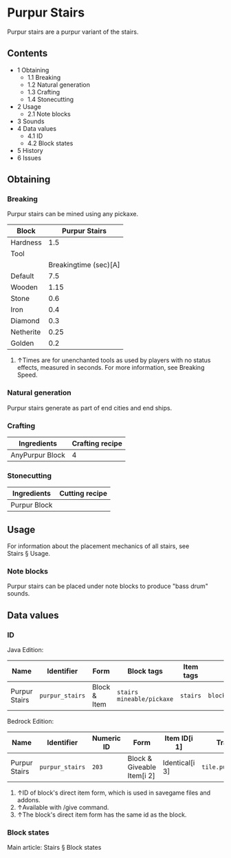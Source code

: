 # Purpur Stairs
Purpur stairs are a purpur variant of the stairs.

## Contents
- 1 Obtaining
	- 1.1 Breaking
	- 1.2 Natural generation
	- 1.3 Crafting
	- 1.4 Stonecutting
- 2 Usage
	- 2.1 Note blocks
- 3 Sounds
- 4 Data values
	- 4.1 ID
	- 4.2 Block states
- 5 History
- 6 Issues

## Obtaining
### Breaking
Purpur stairs can be mined using any pickaxe.

| Block     | Purpur Stairs         |
|-----------|-----------------------|
| Hardness  | 1.5                   |
| Tool      |                       |
|           | Breakingtime (sec)[A] |
| Default   | 7.5                   |
| Wooden    | 1.15                  |
| Stone     | 0.6                   |
| Iron      | 0.4                   |
| Diamond   | 0.3                   |
| Netherite | 0.25                  |
| Golden    | 0.2                   |

1. ↑Times are for unenchanted tools as used by players with no status effects, measured in seconds. For more information, see Breaking Speed.

### Natural generation
Purpur stairs generate as part of end cities and end ships.

### Crafting
| Ingredients     | Crafting recipe |
|-----------------|-----------------|
| AnyPurpur Block | 4               |

### Stonecutting
| Ingredients  | Cutting recipe |
|--------------|----------------|
| Purpur Block |                |

## Usage
For information about the placement mechanics of all stairs, see Stairs § Usage.

### Note blocks
Purpur stairs can be placed under note blocks to produce "bass drum" sounds.

## Data values
### ID
Java Edition:

| Name          | Identifier      | Form         | Block tags                      | Item tags | Translation key                 |
|---------------|-----------------|--------------|---------------------------------|-----------|---------------------------------|
| Purpur Stairs | `purpur_stairs` | Block & Item | `stairs`<br/>`mineable/pickaxe` | `stairs`  | `block.minecraft.purpur_stairs` |

Bedrock Edition:

| Name          | Identifier      | Numeric ID | Form                       | Item ID[i 1]   | Translation key           |
|---------------|-----------------|------------|----------------------------|----------------|---------------------------|
| Purpur Stairs | `purpur_stairs` | `203`      | Block & Giveable Item[i 2] | Identical[i 3] | `tile.purpur_stairs.name` |

1. ↑ID of block's direct item form, which is used in savegame files and addons.
2. ↑Available with /give command.
3. ↑The block's direct item form has the same id as the block.

### Block states
Main article: Stairs § Block states
